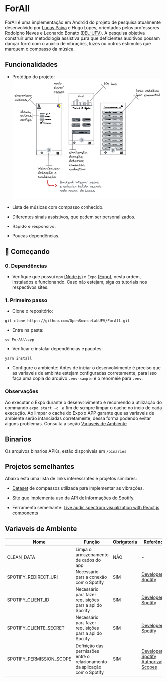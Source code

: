 # ForAll

ForAll é uma implementação em Android do projeto de pesquisa atualmente desenvolvido por [Lucas Paiva](https://github.com/lucas-fpaiva) e Hugo Lopes, orientados pelos professores Rodolpho Neves e Leonardo Bonato ([DEL-UFV](https://del.ufv.br/docentes-2/)). A pesquisa objetiva construir uma metodologia assistiva para que deficientes auditivos possam dançar forró com o auxílio de vibrações, luzes ou outros estímulos que marquem o compasso da música.

## Funcionalidades

- Protótipo do projeto:
![Prototipo excalidraw da ui e requerimentos do projeto](https://raw.githubusercontent.com/OpenSourceLabUFV/ForAll/v0/prototipo_rapido.png)


- Lista de músicas com compasso conhecido.
- Diferentes sinais assistivos, que podem ser personalizados.
- Rápido e responsivo.
- Poucas dependências.

## 🚀 Começando

### 0. Dependências
- Verifique que possui ```npm``` [(Node.js)](https://nodejs.org/en/) e ```Expo``` [(Expo)](https://expo.dev/), nesta ordem, instalados e funcionando. Caso não estejam, siga os tutoriais nos respectivos sites.

### 1. Primeiro passo

- Clone o repositório:
```
git clone https://github.com/OpenSourceLabUFV/ForAll.git
```

- Entre na pasta:
```
cd ForAll\app
```

- Verificar e instalar dependências e pacotes:
```
yarn install
```

- Configure o ambiente:
Antes de iniciar o desenvolvimente é preciso que as variaveis de ambinte estejam configuradas corretamente, para isso faça uma copia do arquivo ```.env-sample``` e o renomeie para ```.env```. 

### Observações
Ao executar o Expo durante o desenvolvimento é recomendo a utilização do commando ```expo start -c ``` a fim de sempre limpar o cache no incio de cada execução. Ao limpar o cache do Expo o APP garante que as variaveis de ambiente serão intanciadas corretamente, dessa forma podendo evitar alguns problemas. Consulta a seção [Variaveis de Ambiente](#Variaveis-de-Ambiente)


## Binarios
Os arquivos binarios APKs, estão disponiveis em ```/binaries```

## Projetos semelhantes

Abaixo está uma lista de links interessantes e projetos similares:

- [Dataset](https://github.com/lucas-fpaiva/Forroset) de compassos utilizada para implementar as vibrações.

- Site que implementa uso da [API de Informações do Spotify](https://glitch.com/edit/#!/spotify-audio-analysis).

- Ferramenta semelhante: [Live audio spectrum visualization with React.js components](
https://github.com/matt-eric/web-audio-fft-visualization-with-react-hooks.git)

## Variaveis de Ambiente

|Nome   |Função   |Obrigatoria | Referência
|---|---|---|---|
|  CLEAN_DATA | Limpa o armazenamento de dados do app  |  NÃO | - |
|  SPOTIFY_REDIRECT_URI | Necessário para a conexão com o Spotify | SIM | [Developer Spotify](https://developer.spotify.com/)
|  SPOTIFY_CLIENT_ID |  Necessário para fazer requisições para a api do Spotify | SIM | [Developer Spotify](https://developer.spotify.com/)
|  SPOTIFY_CLIENTE_SECRET |  Necessário para fazer requisições para a api do Spotify | SIM | [Developer Spotify](https://developer.spotify.com/)
|  SPOTIFY_PERMISSION_SCOPE |  Definição das permissões entre o relacionamento da aplicação com o Spotify | SIM | [Developer Spotify Authorization Scopes](https://developer.spotify.com/documentation/general/guides/authorization/scopes/)
